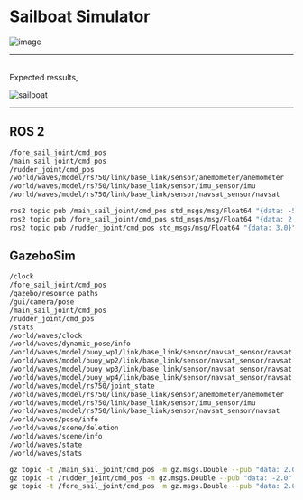 # Sailboat Simulator

![image](https://github.com/user-attachments/assets/2ce6fac6-3691-49eb-a9a2-d0b390212459)

---
<br>
Expected ressults, <br>

![sailboat](https://github.com/user-attachments/assets/bfe3bdff-bdb4-4f41-a160-33d66d336404)


---
## ROS 2

```bash
/fore_sail_joint/cmd_pos
/main_sail_joint/cmd_pos
/rudder_joint/cmd_pos
/world/waves/model/rs750/link/base_link/sensor/anemometer/anemometer
/world/waves/model/rs750/link/base_link/sensor/imu_sensor/imu
/world/waves/model/rs750/link/base_link/sensor/navsat_sensor/navsat
```


```bash
ros2 topic pub /main_sail_joint/cmd_pos std_msgs/msg/Float64 "{data: -5.0}"
ros2 topic pub /fore_sail_joint/cmd_pos std_msgs/msg/Float64 "{data: 2.0}"
ros2 topic pub /rudder_joint/cmd_pos std_msgs/msg/Float64 "{data: 3.0}"
```

## GazeboSim


```bash
/clock
/fore_sail_joint/cmd_pos
/gazebo/resource_paths
/gui/camera/pose
/main_sail_joint/cmd_pos
/rudder_joint/cmd_pos
/stats
/world/waves/clock
/world/waves/dynamic_pose/info
/world/waves/model/buoy_wp1/link/base_link/sensor/navsat_sensor/navsat
/world/waves/model/buoy_wp2/link/base_link/sensor/navsat_sensor/navsat
/world/waves/model/buoy_wp3/link/base_link/sensor/navsat_sensor/navsat
/world/waves/model/buoy_wp4/link/base_link/sensor/navsat_sensor/navsat
/world/waves/model/rs750/joint_state
/world/waves/model/rs750/link/base_link/sensor/anemometer/anemometer
/world/waves/model/rs750/link/base_link/sensor/imu_sensor/imu
/world/waves/model/rs750/link/base_link/sensor/navsat_sensor/navsat
/world/waves/pose/info
/world/waves/scene/deletion
/world/waves/scene/info
/world/waves/state
/world/waves/stats
```


```bash
gz topic -t /main_sail_joint/cmd_pos -m gz.msgs.Double --pub "data: 2.0"
gz topic -t /rudder_joint/cmd_pos -m gz.msgs.Double --pub "data: -2.0"
gz topic -t /fore_sail_joint/cmd_pos -m gz.msgs.Double --pub "data: 2.0"
```
